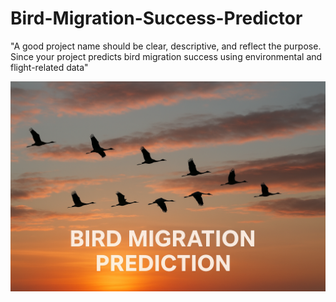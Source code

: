 # Bird-Migration-Success-Predictor
"A good project name should be clear, descriptive, and reflect the purpose. Since your project predicts bird migration success using environmental and flight-related data"

<img src="https://github.com/rpjinu/Bird-Migration-Success-Predictor/blob/main/bird_image.png">

